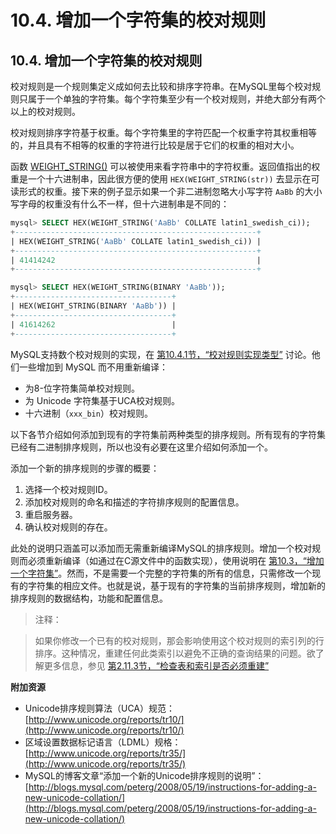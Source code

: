 # 10.4. 增加一个字符集的校对规则

## 10.4. 增加一个字符集的校对规则


校对规则是一个规则集定义成如何去比较和排序字符串。在MySQL里每个校对规则只属于一个单独的字符集。每个字符集至少有一个校对规则，并绝大部分有两个以上的校对规则。

校对规则排序字符基于权重。每个字符集里的字符匹配一个权重字符其权重相等的，并且具有不相等的权重的字符进行比较是居于它们的权重的相对大小。


函数 [WEIGHT_STRING()]() 可以被使用来看字符串中的字符权重。返回值指出的权重是一个十六进制串，因此很方便的使用 `HEX(WEIGHT_STRING(str))` 去显示在可读形式的权重。接下来的例子显示如果一个非二进制忽略大小写字符 `AaBb` 的大小写字母的权重没有什么不一样，但十六进制串是不同的：

```sql
mysql> SELECT HEX(WEIGHT_STRING('AaBb' COLLATE latin1_swedish_ci));
+------------------------------------------------------+
| HEX(WEIGHT_STRING('AaBb' COLLATE latin1_swedish_ci)) |
+------------------------------------------------------+
| 41414242                                             |
+------------------------------------------------------+

mysql> SELECT HEX(WEIGHT_STRING(BINARY 'AaBb'));
+-----------------------------------+
| HEX(WEIGHT_STRING(BINARY 'AaBb')) |
+-----------------------------------+
| 41614262                          |
+-----------------------------------+
```

MySQL支持数个校对规则的实现，在 [第10.4.1节，“校对规则实现类型”](./10.04.01_Collation_Implementation_Types.md) 讨论。他们一些增加到 MySQL 而不用重新编译：

* 为8-位字符集简单校对规则。
* 为 Unicode 字符集基于UCA校对规则。
* 十六进制（`xxx_bin`）校对规则。


以下各节介绍如何添加到现有的字符集前两种类型的排序规则。所有现有的字符集已经有二进制排序规则，所以也没有必要在这里介绍如何添加一个。

添加一个新的排序规则的步骤的概要：

1. 选择一个校对规则ID。
2. 添加校对规则的命名和描述的字符排序规则的配置信息。
3. 重启服务器。
4. 确认校对规则的存在。

此处的说明只涵盖可以添加而无需重新编译MySQL的排序规则。增加一个校对规则而必须重新编译（如通过在C源文件中的函数实现），使用说明在 [第10.3，“增加一个字符集”](./10.03.00_Adding_a_Character_Set.md)。然而，不是需要一个完整的字符集的所有的信息，只需修改一个现有的字符集的相应文件。也就是说，基于现有的字符集的当前排序规则，增加新的排序规则的数据结构，功能和配置信息。

> 注释：

> 如果你修改一个已有的校对规则，那会影响使用这个校对规则的索引列的行排序。这种情况，重建任何此类索引以避免不正确的查询结果的问题。欲了解更多信息，参见 [第2.11.3节，“检查表和索引是否必须重建”](../Chapter_02/02.11.03_Checking_Whether_Tables_or_Indexes_Must_Be_Rebuilt.md) 


**附加资源**

* Unicode排序规则算法（UCA）规范：[http://www.unicode.org/reports/tr10/](http://www.unicode.org/reports/tr10/)
* 区域设置数据标记语言（LDML）规格：[http://www.unicode.org/reports/tr35/](http://www.unicode.org/reports/tr35/)
* MySQL的博客文章“添加一个新的Unicode排序规则的说明”：[http://blogs.mysql.com/peterg/2008/05/19/instructions-for-adding-a-new-unicode-collation/](http://blogs.mysql.com/peterg/2008/05/19/instructions-for-adding-a-new-unicode-collation/)

